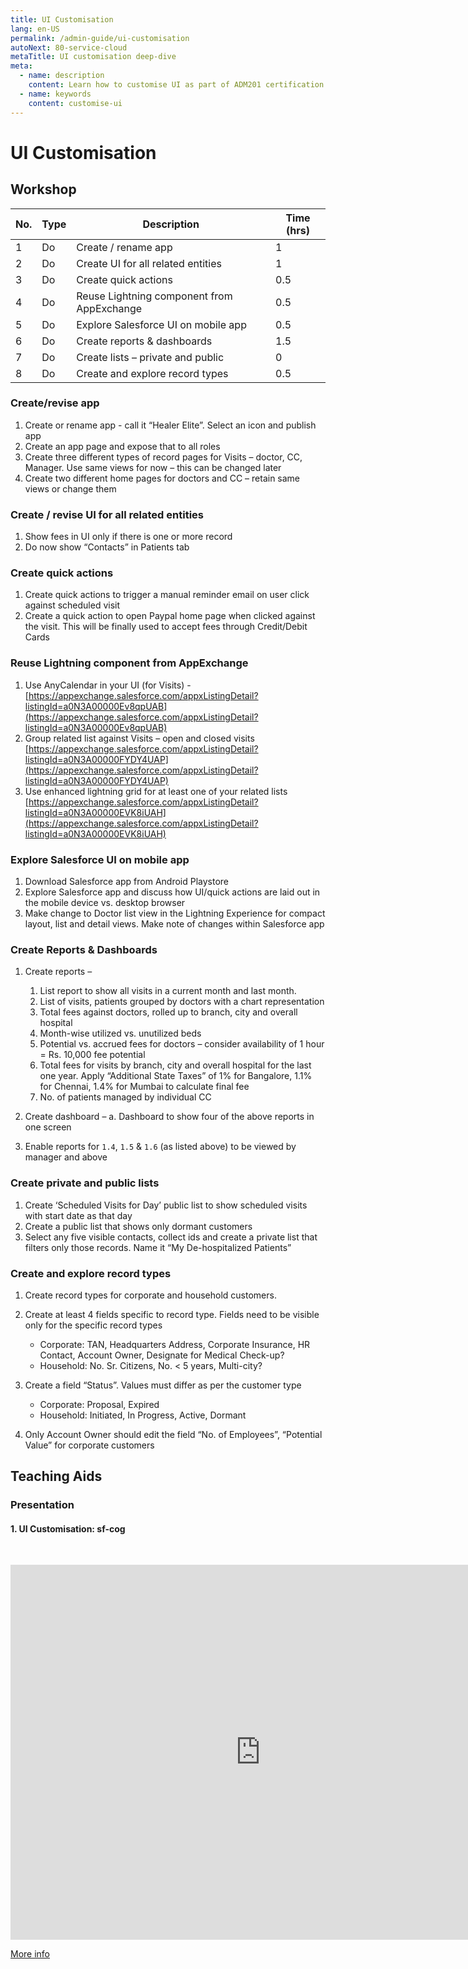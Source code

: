 ```yaml
---
title: UI Customisation
lang: en-US
permalink: /admin-guide/ui-customisation
autoNext: 80-service-cloud
metaTitle: UI customisation deep-dive
meta:
  - name: description
    content: Learn how to customise UI as part of ADM201 certification study.
  - name: keywords
    content: customise-ui
---
```


# UI Customisation

## Workshop

| No. | Type | Description                                | Time (hrs) |
| --- | ---- | ------------------------------------------ | ---------- |
| 1   | Do   | Create / rename app                        | 1          |
| 2   | Do   | Create UI for all related entities         | 1          |
| 3   | Do   | Create quick actions                       | 0.5        |
| 4   | Do   | Reuse Lightning component from AppExchange | 0.5        |
| 5   | Do   | Explore Salesforce UI on mobile app        | 0.5        |
| 6   | Do   | Create reports & dashboards                | 1.5        |
| 7   | Do   | Create lists – private and public          | 0          |
| 8   | Do   | Create and explore record types            | 0.5        |

### Create/revise app

1. Create or rename app - call it “Healer Elite”. Select an icon and publish app
2. Create an app page and expose that to all roles
3. Create three different types of record pages for Visits – doctor, CC, Manager. Use same views for now – this can be changed later
4. Create two different home pages for doctors and CC – retain same views or change them

### Create / revise UI for all related entities

1. Show fees in UI only if there is one or more record
2. Do now show “Contacts” in Patients tab

### Create quick actions

1. Create quick actions to trigger a manual reminder email on user click against scheduled visit
2. Create a quick action to open Paypal home page when clicked against the visit. This will be finally used to accept fees through Credit/Debit Cards

### Reuse Lightning component from AppExchange

1. Use AnyCalendar in your UI (for Visits) - [https://appexchange.salesforce.com/appxListingDetail?listingId=a0N3A00000Ev8qpUAB](https://appexchange.salesforce.com/appxListingDetail?listingId=a0N3A00000Ev8qpUAB)
2. Group related list against Visits – open and closed visits [https://appexchange.salesforce.com/appxListingDetail?listingId=a0N3A00000FYDY4UAP](https://appexchange.salesforce.com/appxListingDetail?listingId=a0N3A00000FYDY4UAP)
3. Use enhanced lightning grid for at least one of your related lists [https://appexchange.salesforce.com/appxListingDetail?listingId=a0N3A00000EVK8iUAH](https://appexchange.salesforce.com/appxListingDetail?listingId=a0N3A00000EVK8iUAH)

### Explore Salesforce UI on mobile app

1. Download Salesforce app from Android Playstore
2. Explore Salesforce app and discuss how UI/quick actions are laid out in the mobile device vs. desktop browser
3. Make change to Doctor list view in the Lightning Experience for compact layout, list and detail views. Make note of changes within Salesforce app

### Create Reports & Dashboards

1. Create reports –

   1. List report to show all visits in a current month and last month.
   1. List of visits, patients grouped by doctors with a chart representation
   1. Total fees against doctors, rolled up to branch, city and overall hospital
   1. Month-wise utilized vs. unutilized beds
   1. Potential vs. accrued fees for doctors – consider availability of 1 hour = Rs. 10,000 fee potential
   1. Total fees for visits by branch, city and overall hospital for the last one year. Apply “Additional State Taxes” of 1% for Bangalore, 1.1% for Chennai, 1.4% for Mumbai to calculate final fee
   1. No. of patients managed by individual CC

2. Create dashboard –
   a. Dashboard to show four of the above reports in one screen

3. Enable reports for `1.4`, `1.5` & `1.6` (as listed above) to be viewed by manager and above

### Create private and public lists

1. Create ‘Scheduled Visits for Day’ public list to show scheduled visits with start date as that day
2. Create a public list that shows only dormant customers
3. Select any five visible contacts, collect ids and create a private list that filters only those records. Name it “My De-hospitalized Patients”

### Create and explore record types

1. Create record types for corporate and household customers.
2. Create at least 4 fields specific to record type. Fields need to be visible only for the specific record types

   - Corporate: TAN, Headquarters Address, Corporate Insurance, HR Contact, Account Owner, Designate for Medical Check-up?
   - Household: No. Sr. Citizens, No. < 5 years, Multi-city?

3. Create a field “Status”. Values must differ as per the customer type

   - Corporate: Proposal, Expired
   - Household: Initiated, In Progress, Active, Dormant

4. Only Account Owner should edit the field “No. of Employees”, “Potential Value” for corporate customers

## Teaching Aids

### Presentation

#### 1. UI Customisation: sf-cog

&nbsp;

  <iframe src="https://docs.google.com/presentation/d/e/2PACX-1vTGmM_bl_ZntVLzPdMe88qUbqEVshiV4hZCD6stAERacDQRgSwk-suvK2lyfEPk8Q/embed?start=false&loop=false&delayms=60000" frameborder="0" width="800" height="600" allowfullscreen="true" mozallowfullscreen="true" webkitallowfullscreen="true"></iframe>

[More info](/misc/pricing#sf-cog)
